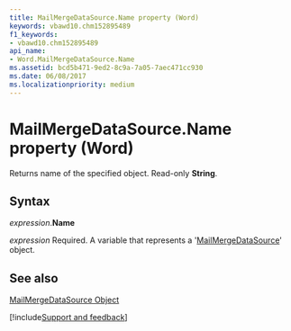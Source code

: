 ```yaml
---
title: MailMergeDataSource.Name property (Word)
keywords: vbawd10.chm152895489
f1_keywords:
- vbawd10.chm152895489
api_name:
- Word.MailMergeDataSource.Name
ms.assetid: bcd5b471-9ed2-8c9a-7a05-7aec471cc930
ms.date: 06/08/2017
ms.localizationpriority: medium
---
```



# MailMergeDataSource.Name property (Word)

Returns name of the specified object. Read-only **String**.


## Syntax

_expression_.**Name**

_expression_ Required. A variable that represents a '[MailMergeDataSource](Word.MailMergeDataSource.md)' object.


## See also


[MailMergeDataSource Object](Word.MailMergeDataSource.md)

[!include[Support and feedback](~/includes/feedback-boilerplate.md)]